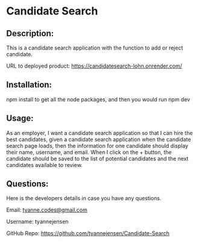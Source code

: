 # Candidate Search

## Description:

This is a candidate search application with the function to add or reject candidate.

URL to deployed product: https://candidatesearch-lohn.onrender.com/

## Installation:

npm install to get all the node packages, and then you would run npm dev

## Usage:

As an employer, I want a candidate search application so that I can hire the best candidates, given a candidate search application when the candidate search page loads, then the information for one candidate should display their name, username, and email. When I click on the + button, the candidate should be saved to the list of potential candidates and the next candidates available to review.

## Questions:

Here is the developers details in case you have any questions.

Email: tyanne.codes@gmail.com

Username: tyannejensen

GitHub Repo: https://github.com/tyannejensen/Candidate-Search
